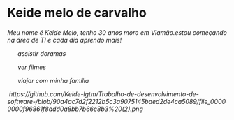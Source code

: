 <h1> Keide melo de carvalho<h6>
<p>Meu nome é Keide Melo, tenho 30 anos moro em Viamão.estou começando na área de TI e cada dia aprendo mais!</p>
<ol>assistir doramas</ol>
<ol>ver filmes</ol>
<ol>viajar com minha família </ol>
<img>
https://github.com/Keide-lgtm/Trabalho-de-desenvolvimento-de-software-/blob/90a4ac7d2f2212b5c3a9075145baed2de4ca5089/file_00000000f96861f8add0a8bb7b66c8b3%20(2).png
